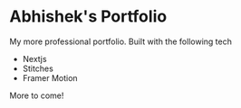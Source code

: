 # Abhishek's Portfolio

My more professional portfolio. Built with the following tech

- Nextjs
- Stitches
- Framer Motion

More to come!

